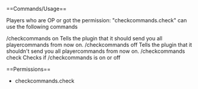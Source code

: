 ==Commands/Usage==

Players who are OP or got the permission: "checkcommands.check" can use the following commands

/checkcommands on Tells the plugin that it should send you all playercommands from now on.
/checkcommands off Tells the plugin that it shouldn't send you all playercommands from now on.
/checkcommands check Checks if /checkcommands is on or off


==Permissions==

- checkcommands.check
